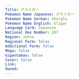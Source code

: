 ```yaml
---
﻿Title: グライガー
Pokemon Name Japanese: グライガー
Pokemon Name German: Skorgla
Pokemon Name English: Gligar
Language Card: Japanese
National Dex Number: 207
Region: Johto
Regional Form: false
Additional Form: false
Mega: false
Gigantamax: false
Cover: false
Link: 
Owned: 
---
```

